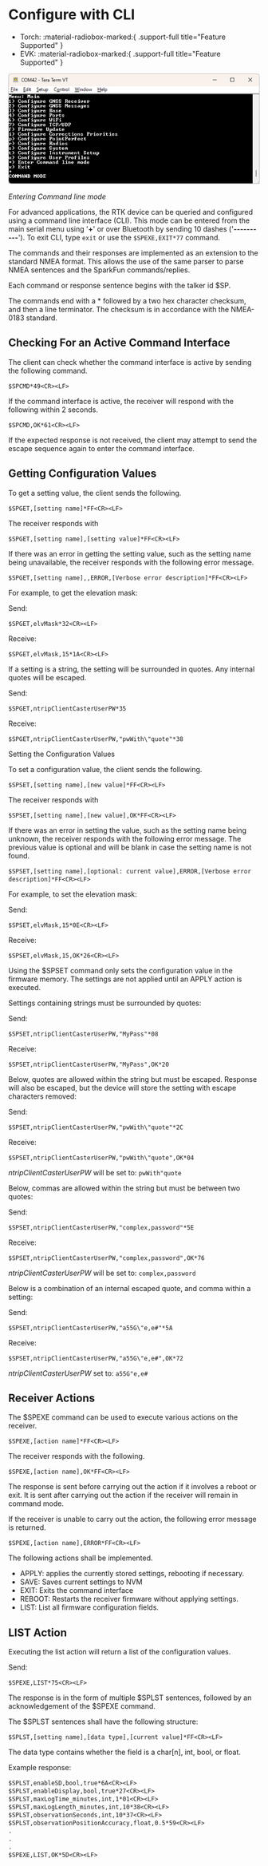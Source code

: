 # Configure with CLI

<!--
Compatibility Icons
====================================================================================

:material-radiobox-marked:{ .support-full title="Feature Supported" }
:material-radiobox-indeterminate-variant:{ .support-partial title="Feature Partially Supported" }
:material-radiobox-blank:{ .support-none title="Feature Not Supported" }
-->

<div class="grid cards fill" markdown>

- Torch: :material-radiobox-marked:{ .support-full title="Feature Supported" }
- EVK: :material-radiobox-marked:{ .support-full title="Feature Supported" }

</div>

![Entering Command line mode](<img/Terminal/SparkFun RTK Everywhere - Command Line Interface.png>)

*Entering Command line mode*

For advanced applications, the RTK device can be queried and configured using a command line interface (CLI). This mode can be entered from the main serial menu using '**+**' or over Bluetooth by sending 10 dashes ('**----------**'). To exit CLI, type `exit` or use the `$SPEXE,EXIT*77` command.

The commands and their responses are implemented as an extension to the standard NMEA format. This allows the use of the same parser to parse NMEA sentences and the SparkFun commands/replies.

Each command or response sentence begins with the talker id $SP.

The commands end with a * followed by a two hex character checksum, and then a <CR><LF> line terminator. The checksum is in accordance with the NMEA-0183 standard.

## Checking For an Active Command Interface

The client can check whether the command interface is active by sending the following command.

    $SPCMD*49<CR><LF>

If the command interface is active, the receiver will respond with the following within 2 seconds.

    $SPCMD,OK*61<CR><LF>

If the expected response is not received, the client may attempt to send the escape sequence again to enter the command interface.

## Getting Configuration Values

To get a setting value, the client sends the following.

    $SPGET,[setting name]*FF<CR><LF>

The receiver responds with

    $SPGET,[setting name],[setting value]*FF<CR><LF>

If there was an error in getting the setting value, such as the setting name being unavailable, the receiver responds with the following error message.

    $SPGET,[setting name],,ERROR,[Verbose error description]*FF<CR><LF>

For example, to get the elevation mask:

Send: 
    
    $SPGET,elvMask*32<CR><LF>

Receive: 

    $SPGET,elvMask,15*1A<CR><LF>

If a setting is a string, the setting will be surrounded in quotes. Any internal quotes will be escaped.

Send: 

    $SPGET,ntripClientCasterUserPW*35

Receive: 

    $SPGET,ntripClientCasterUserPW,"pwWith\"quote"*38

Setting the Configuration Values

To set a configuration value, the client sends the following.

    $SPSET,[setting name],[new value]*FF<CR><LF>

The receiver responds with

    $SPSET,[setting name],[new value],OK*FF<CR><LF>

If there was an error in setting the value, such as the setting name being unknown, the receiver responds with the following error message. The previous value is optional and will be blank in case the setting name is not found.

    $SPSET,[setting name],[optional: current value],ERROR,[Verbose error description]*FF<CR><LF>

For example, to set the elevation mask:

Send: 

    $SPSET,elvMask,15*0E<CR><LF>

Receive: 

    $SPSET,elvMask,15,OK*26<CR><LF>

Using the $SPSET command only sets the configuration value in the firmware memory. The settings are not applied until an APPLY action is executed.

Settings containing strings must be surrounded by quotes: 

Send: 

    $SPSET,ntripClientCasterUserPW,"MyPass"*08

Receive: 

    $SPSET,ntripClientCasterUserPW,"MyPass",OK*20

Below, quotes are allowed within the string but must be escaped. Response will also be escaped, but the device will store the setting with escape characters removed:

Send: 

    $SPSET,ntripClientCasterUserPW,"pwWith\"quote"*2C

Receive: 

    $SPSET,ntripClientCasterUserPW,"pwWith\"quote",OK*04

*ntripClientCasterUserPW* will be set to: `pwWith"quote`

Below, commas are allowed within the string but must be between two quotes:

Send: 

    $SPSET,ntripClientCasterUserPW,"complex,password"*5E 

Receive: 

    $SPSET,ntripClientCasterUserPW,"complex,password",OK*76

*ntripClientCasterUserPW* will be set to: `complex,password`

Below is a combination of an internal escaped quote, and comma within a setting:

Send: 

    $SPSET,ntripClientCasterUserPW,"a55G\"e,e#"*5A

Receive: 

    $SPSET,ntripClientCasterUserPW,"a55G\"e,e#",OK*72

*ntripClientCasterUserPW* set to: `a55G"e,e#`

## Receiver Actions

The $SPEXE command can be used to execute various actions on the receiver.

    $SPEXE,[action name]*FF<CR><LF>

The receiver responds with the following. 

    $SPEXE,[action name],OK*FF<CR><LF>

The response is sent before carrying out the action if it involves a reboot or exit. It is sent after carrying out the action if the receiver will remain in command mode.

If the receiver is unable to carry out the action, the following error message is returned.

    $SPEXE,[action name],ERROR*FF<CR><LF>

The following actions shall be implemented.

* APPLY: applies the currently stored settings, rebooting if necessary.
* SAVE: Saves current settings to NVM
* EXIT: Exits the command interface
* REBOOT: Restarts the receiver firmware without applying settings.
* LIST: List all firmware configuration fields.

## LIST Action

Executing the list action will return a list of the configuration values.

Send: 

    $SPEXE,LIST*75<CR><LF>

The response is in the form of multiple $SPLST sentences, followed by an acknowledgement of the $SPEXE command.

The $SPLST sentences shall have the following structure:

    $SPLST,[setting name],[data type],[current value]*FF<CR><LF>

The data type contains whether the field is a char[n], int, bool, or float.

Example response:

    $SPLST,enableSD,bool,true*6A<CR><LF>
    $SPLST,enableDisplay,bool,true*27<CR><LF>
    $SPLST,maxLogTime_minutes,int,1*01<CR><LF>
    $SPLST,maxLogLength_minutes,int,10*38<CR><LF>
    $SPLST,observationSeconds,int,10*37<CR><LF>
    $SPLST,observationPositionAccuracy,float,0.5*59<CR><LF>
    .
    .
    .
    $SPEXE,LIST,OK*5D<CR><LF>
